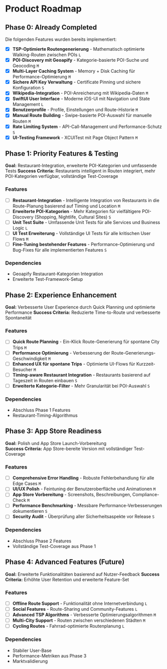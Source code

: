 # Product Roadmap

## Phase 0: Already Completed

Die folgenden Features wurden bereits implementiert:

- [x] **TSP-Optimierte Routengenerierung** - Mathematisch optimierte Walking-Routen zwischen POIs `L`
- [x] **POI-Discovery mit Geoapify** - Kategorie-basierte POI-Suche und Geocoding `M`
- [x] **Multi-Layer Caching System** - Memory + Disk Caching für Performance-Optimierung `M`
- [x] **Sichere API Key Verwaltung** - Certificate Pinning und sichere Konfiguration `S`
- [x] **Wikipedia-Integration** - POI-Anreicherung mit Wikipedia-Daten `M`
- [x] **SwiftUI User Interface** - Moderne iOS-UI mit Navigation und State Management `L`
- [x] **Benutzerprofile** - Profile, Einstellungen und Route-Historie `M`
- [x] **Manual Route Building** - Swipe-basierte POI-Auswahl für manuelle Routen `M`
- [x] **Rate Limiting System** - API-Call-Management und Performance-Schutz `S`
- [x] **UI-Testing Framework** - XCUITest mit Page Object Pattern `M`

## Phase 1: Priority Features & Testing

**Goal:** Restaurant-Integration, erweiterte POI-Kategorien und umfassende Tests
**Success Criteria:** Restaurants intelligent in Routen integriert, mehr POI-Kategorien verfügbar, vollständige Test-Coverage

### Features

- [ ] **Restaurant-Integration** - Intelligente Integration von Restaurants in die Route-Planung basierend auf Timing und Location `M`
- [ ] **Erweiterte POI-Kategorien** - Mehr Kategorien für vielfältigere POI-Discovery (Shopping, Nightlife, Cultural Sites) `S`
- [ ] **Unit Test Suite** - Umfassende Unit Tests für alle Services und Business Logic `L`
- [ ] **UI Test Erweiterung** - Vollständige UI Tests für alle kritischen User Flows `M`
- [ ] **Fine-Tuning bestehender Features** - Performance-Optimierung und Bug-Fixes für alle implementierten Features `S`

### Dependencies

- Geoapify Restaurant-Kategorien Integration
- Erweiterte Test-Framework-Setup

## Phase 2: Experience Enhancement

**Goal:** Verbesserte User Experience durch Quick Planning und optimierte Performance
**Success Criteria:** Reduzierte Time-to-Route und verbesserte Spontaneität

### Features

- [ ] **Quick Route Planning** - Ein-Klick Route-Generierung für spontane City Trips `M`
- [ ] **Performance Optimierung** - Verbesserung der Route-Generierungs-Geschwindigkeit `M`
- [ ] **Enhanced UX für spontane Trips** - Optimierte UI-Flows für Kurzzeit-Besucher `M`
- [ ] **Timing-aware Restaurant Integration** - Restaurants basierend auf Tageszeit in Routen einbauen `S`
- [ ] **Erweiterte Kategorie-Filter** - Mehr Granularität bei POI-Auswahl `S`

### Dependencies

- Abschluss Phase 1 Features
- Restaurant-Timing-Algorithmus

## Phase 3: App Store Readiness

**Goal:** Polish und App Store Launch-Vorbereitung  
**Success Criteria:** App Store-bereite Version mit vollständiger Test-Coverage

### Features

- [ ] **Comprehensive Error Handling** - Robuste Fehlerbehandlung für alle Edge Cases `M`
- [ ] **UI/UX Polish** - Feintuning der Benutzeroberfläche und Animationen `M`
- [ ] **App Store Vorbereitung** - Screenshots, Beschreibungen, Compliance-Check `M`
- [ ] **Performance Benchmarking** - Messbare Performance-Verbesserungen dokumentieren `S`
- [ ] **Security Audit** - Überprüfung aller Sicherheitsaspekte vor Release `S`

### Dependencies

- Abschluss Phase 2 Features
- Vollständige Test-Coverage aus Phase 1

## Phase 4: Advanced Features (Future)

**Goal:** Erweiterte Funktionalitäten basierend auf Nutzer-Feedback
**Success Criteria:** Erhöhte User Retention und erweiterte Feature-Set

### Features

- [ ] **Offline Route Support** - Funktionalität ohne Internetverbindung `L`
- [ ] **Social Features** - Route-Sharing und Community-Features `L`
- [ ] **Advanced TSP Algorithms** - Verbesserte Optimierungsalgorithmen `M`
- [ ] **Multi-City Support** - Routen zwischen verschiedenen Städten `M`
- [ ] **Cycling Routes** - Fahrrad-optimierte Routenplanung `L`

### Dependencies

- Stabiler User-Base
- Performance-Metriken aus Phase 3
- Marktvalidierung
